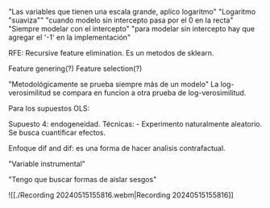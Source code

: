 "Las variables que tienen una escala grande, aplico logaritmo"
"Logaritmo "suaviza""
"cuando modelo sin intercepto pasa por el 0 en la recta"
"Siempre modelar con el intercepto"
"para modelar sin intercepto hay que agregar el '-1' en la implementación"

RFE: Recursive feature elimination. Es un metodos de sklearn.

Feature genering(?)
Feature selection(?)

"Metodológicamente se prueba siempre más de un modelo"
La log-verosimilitud se compara en funcion a otra prueba de log-verosimilitud.

Para los supuestos OLS:

Supuesto 4: endogeneidad.
	Técnicas:
	- Experimento naturalmente aleatorio.
Se busca cuantificar efectos.

Enfoque dif and dif: es una forma de hacer analisis contrafactual.

"Variable instrumental"

"Tengo que buscar formas de aislar sesgos"

![[./Recording 20240515155816.webm|Recording 20240515155816]]







